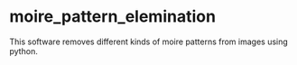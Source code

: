 # moire_pattern_elemination
This software removes  different kinds of moire patterns from images using python.
